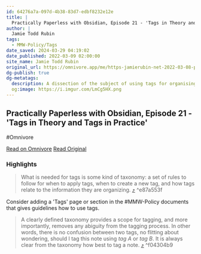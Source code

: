 ```yaml
---
id: 64276a7a-097d-4b38-83d7-edbf8232e12e
title: |
  Practically Paperless with Obsidian, Episode 21 - 'Tags in Theory and Tags in Practice'
author: |
  Jamie Todd Rubin
tags:
  - MMW-Policy/Tags
date_saved: 2024-03-29 04:19:02
date_published: 2022-03-09 02:00:00
site_name: Jamie Todd Rubin
original_url: https://omnivore.app/me/https-jamierubin-net-2022-03-08-practically-paperless-with-obsid-18e85a49939
dg-publish: true
dg-metatags:
  description: A dissection of the subject of using tags for organising digital notes
  og:image: https://i.imgur.com/LmCg5HX.png
---
```


## Practically Paperless with Obsidian, Episode 21 - 'Tags in Theory and Tags in Practice'
#Omnivore

[Read on Omnivore](https://omnivore.app/me/https-jamierubin-net-2022-03-08-practically-paperless-with-obsid-18e85a49939)
[Read Original](https://jamierubin.net/2022/03/08/practically-paperless-with-obsidian-episode-21-tags-in-theory-and-tags-in-practice-and-never-the-twain-shall-meet/)

### Highlights

> What is needed for tags is some kind of taxonomy: a set of rules to follow for when to apply tags, when to create a new tag, and how tags relate to the information they are organizing. [⤴️](https://omnivore.app/me/https-jamierubin-net-2022-03-08-practically-paperless-with-obsid-18e85a49939#e87a553f-9434-4578-b9c5-e330df6257c8)  ^e87a553f

Consider adding a 'Tags' page or section in the #MMW-Policy documents that gives guidelines how to use tags.

> A clearly defined taxonomy provides a scope for tagging, and more importantly, removes any abiguity from the tagging process. In other words, there is no confusion between two tags, no flitting about wondering, should I tag this note using _tag A_ or _tag B_. It is always clear from the taxonomy how best to tag a note. [⤴️](https://omnivore.app/me/https-jamierubin-net-2022-03-08-practically-paperless-with-obsid-18e85a49939#f04304b9-c41d-4ec9-8b07-9389e155c511)  ^f04304b9

